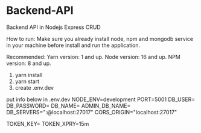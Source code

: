 # Backend-API
Backend API in Nodejs Express CRUD

How to run:
Make sure you already install node, npm and mongodb service in your machine before install and run the application.

Recommended:
Yarn version: 1 and up.
Node version: 16 and up.
NPM version: 8 and up.

1. yarn install
2. yarn start
3. create .env.dev

put info below in .env.dev
NODE_ENV=development
PORT=5001
DB_USER=<database username>
DB_PASSWORD=<database user password>
DB_NAME=<database name>
ADMIN_DB_NAME=<database admin name>
DB_SERVERS="<database username>:<database user password>@localhost:27017"
CORS_ORIGIN="localhost:27017"

TOKEN_KEY=<create your own token key for test purposes only>
TOKEN_XPRY=15m

